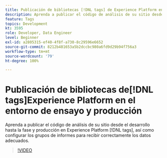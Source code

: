 ```yaml
---
title: Publicación de bibliotecas [!DNL tags] de Experience Platform en el entorno de ensayo y producción
description: Aprenda a publicar el código de análisis de su sitio desde el desarrollo hasta la fase y la producción en etiquetas de Experience Platform, así como a configurar los grupos de informes para recibir correctamente los datos adecuados.
feature: Tags
topics: Development
kt: 3595
role: Developer, Data Engineer
level: Beginner
exl-id: a2805315-ef40-4f8f-a730-8c29596e6652
source-git-commit: 8212b481653a5b2dccbc980a6fd9d29b94f756a3
workflow-type: tm+mt
source-wordcount: '79'
ht-degree: 100%

---
```


# Publicación de bibliotecas de[!DNL tags]Experience Platform en el entorno de ensayo y producción 

Aprenda a publicar el código de análisis de su sitio desde el desarrollo hasta la fase y producción en Experience Platform [!DNL tags], así como configurar los grupos de informes para recibir correctamente los datos adecuados.

>[!VIDEO](https://video.tv.adobe.com/v/28777/?quality=12&learn=on)
